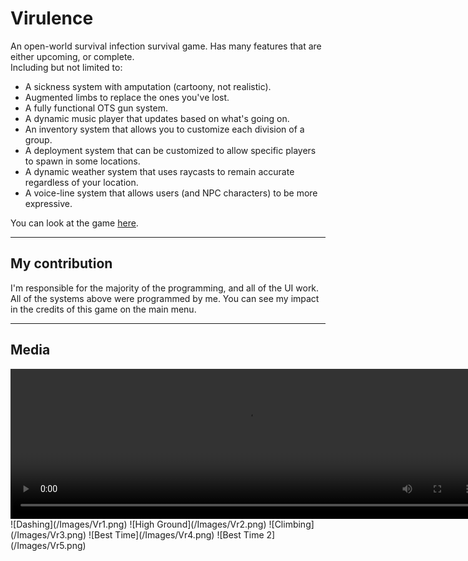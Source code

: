 # Virulence
An open-world survival infection survival game.
Has many features that are either upcoming, or complete.<br>
Including but not limited to:

- A sickness system with amputation (cartoony, not realistic).
- Augmented limbs to replace the ones you've lost.
- A fully functional OTS gun system.
- A dynamic music player that updates based on what's going on.
- An inventory system that allows you to customize each division of a group.
- A deployment system that can be customized to allow specific players to spawn in some locations.
- A dynamic weather system that uses raycasts to remain accurate regardless of your location.
- A voice-line system that allows users (and NPC characters) to be more expressive.

You can look at the game [here](https://www.roblox.com/games/14078801168/SC-Training-Facilities).

----
## My contribution
I'm responsible for the majority of the programming, and all of the UI work.
All of the systems above were programmed by me.
You can see my impact in the credits of this game on the main menu.

----
## Media

<video width="755" height="240" controls>
  <source src="https://i.gyazo.com/cfdffc29d498434e90596d913c52c41a.mp4" type="video/mp4">
  Your browser does not support the video tag.
</video>
![Dashing](/Images/Vr1.png)
![High Ground](/Images/Vr2.png)
![Climbing](/Images/Vr3.png)
![Best Time](/Images/Vr4.png)
![Best Time 2](/Images/Vr5.png)